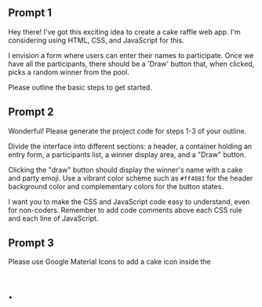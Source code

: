 ## Prompt 1
Hey there! I've got this exciting idea to create a cake raffle web app. I'm considering using HTML, CSS, and JavaScript for this.

I envision a form where users can enter their names to participate. Once we have all the participants, there should be a 'Draw' button that, when clicked, picks a random winner from the pool. 

Please outline the basic steps to get started.

## Prompt 2
Wonderful! Please generate the project code for steps 1-3 of your outline. 

Divide the interface into different sections: a header, a container holding an entry form, a participants list, a winner display area, and a "Draw" button.

Clicking the "draw" button should display the winner's name with a cake and party emoji. Use a vibrant color scheme such as `#ff4081` for the header background color and complementary colors for the button states. 

I want you to make the CSS and JavaScript code easy to understand, even for non-coders. Remember to add code comments above each CSS rule and each line of JavaScript.

## Prompt 3
Please use Google Material Icons to add a cake icon inside the <h1>.